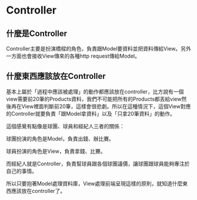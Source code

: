 # Controller


## 什麼是Controller

Controller主要是扮演橋樑的角色，負責跟Model要資料並把資料傳給View。另外一方面也會接收View傳來的各種http request傳給Model。

## 什麼東西應該放在Controller


基本上屬於「過程中應該被處理」的動作都應該放在controller，比方說有一個view需要前20筆的Products資料，我們不可能把所有的Products都丟給view然後再在View裡面判斷前20筆，這樣會很悲劇。所以在這種情況下，這個View對應的Controller就要負責「跟Model拿資料」以及「只拿20筆資料」的動作。

這個感覺有點像是球團、球員和經紀人三者的關係：

球團扮演的角色是Model，負責出錢、辦比賽。

球員扮演的角色是View，負責拿錢、比賽。

而經紀人就是Controller，負責幫球員跟各個球團議價，讓球團跟球員能夠專注於自己的事情。

所以只要抱著Model處理資料庫，View處理前端呈現這樣的原則，就知道什麼東西應該放在controller了。

